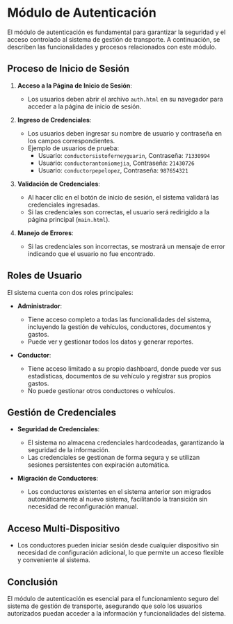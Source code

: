 # Módulo de Autenticación

El módulo de autenticación es fundamental para garantizar la seguridad y el acceso controlado al sistema de gestión de transporte. A continuación, se describen las funcionalidades y procesos relacionados con este módulo.

## Proceso de Inicio de Sesión

1. **Acceso a la Página de Inicio de Sesión**:
   - Los usuarios deben abrir el archivo `auth.html` en su navegador para acceder a la página de inicio de sesión.

2. **Ingreso de Credenciales**:
   - Los usuarios deben ingresar su nombre de usuario y contraseña en los campos correspondientes.
   - Ejemplo de usuarios de prueba:
     - Usuario: `conductorsistoferneyguarin`, Contraseña: `71330994`
     - Usuario: `conductorantoniomejia`, Contraseña: `21430726`
     - Usuario: `conductorpepelopez`, Contraseña: `987654321`

3. **Validación de Credenciales**:
   - Al hacer clic en el botón de inicio de sesión, el sistema validará las credenciales ingresadas.
   - Si las credenciales son correctas, el usuario será redirigido a la página principal (`main.html`).

4. **Manejo de Errores**:
   - Si las credenciales son incorrectas, se mostrará un mensaje de error indicando que el usuario no fue encontrado.

## Roles de Usuario

El sistema cuenta con dos roles principales:

- **Administrador**:
  - Tiene acceso completo a todas las funcionalidades del sistema, incluyendo la gestión de vehículos, conductores, documentos y gastos.
  - Puede ver y gestionar todos los datos y generar reportes.

- **Conductor**:
  - Tiene acceso limitado a su propio dashboard, donde puede ver sus estadísticas, documentos de su vehículo y registrar sus propios gastos.
  - No puede gestionar otros conductores o vehículos.

## Gestión de Credenciales

- **Seguridad de Credenciales**:
  - El sistema no almacena credenciales hardcodeadas, garantizando la seguridad de la información.
  - Las credenciales se gestionan de forma segura y se utilizan sesiones persistentes con expiración automática.

- **Migración de Conductores**:
  - Los conductores existentes en el sistema anterior son migrados automáticamente al nuevo sistema, facilitando la transición sin necesidad de reconfiguración manual.

## Acceso Multi-Dispositivo

- Los conductores pueden iniciar sesión desde cualquier dispositivo sin necesidad de configuración adicional, lo que permite un acceso flexible y conveniente al sistema.

## Conclusión

El módulo de autenticación es esencial para el funcionamiento seguro del sistema de gestión de transporte, asegurando que solo los usuarios autorizados puedan acceder a la información y funcionalidades del sistema.